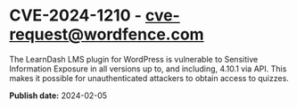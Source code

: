 # CVE-2024-1210 - cve-request@wordfence.com

The LearnDash LMS plugin for WordPress is vulnerable to Sensitive Information Exposure in all versions up to, and including, 4.10.1 via API. This makes it possible for unauthenticated attackers to obtain access to quizzes.

**Publish date:** 2024-02-05
